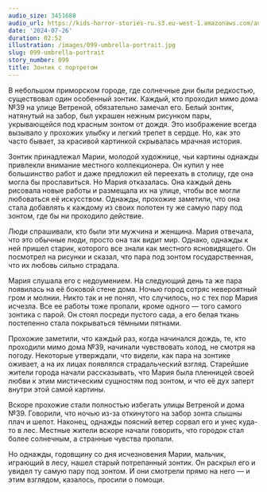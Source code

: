 ```yaml
---
audio_size: 3451680
audio_url: https://kids-horror-stories-ru.s3.eu-west-1.amazonaws.com/audio/099-umbrella-portrait.mp3
date: '2024-07-26'
duration: 02:52
illustration: /images/099-umbrella-portrait.jpg
slug: 099-umbrella-portrait
story_number: 099
title: Зонтик с портретом
---
```


В небольшом приморском городе, где солнечные дни были редкостью, существовал один особенный зонтик. Каждый, кто проходил мимо дома №39 на улице Ветреной, обязательно замечал его. Белый зонтик, натянутый на забор, был украшен нежным рисунком пары, укрывающейся под красным зонтом от дождя. Это изображение всегда вызывало у прохожих улыбку и легкий трепет в сердце. Но, как это часто бывает, за красивой картинкой скрывалась мрачная история.

Зонтик принадлежал Марии, молодой художнице, чьи картины однажды привлекли внимание местного коллекционера. Он купил у нее большинство работ и даже предложил ей переехать в столицу, где она могла бы прославиться. Но Мария отказалась. Она каждый день рисовала новые работы и размещала их на улице, чтобы все могли любоваться её искусством. Однажды, прохожие заметили, что она стала добавлять к каждому из своих полотен ту же самую пару под зонтом, где бы ни проходило действие.

Люди спрашивали, кто были эти мужчина и женщина. Мария отвечала, что это обычные люди, просто она так видит мир. Однако, однажды к ней пришел старик, которого все знали как местного ясновидящего. Он посмотрел на рисунки и сказал, что пара под зонтом государственная, что их любовь сильно страдала.

Мария слушала его с недоумением. На следующий день та же пара появилась на её боковой стене дома. Ночью город сотряс невероятный гром и молнии. Никто так и не понял, что случилось, но с тех пор Мария исчезла. Все ее работы тоже пропали, кроме одного — того самого зонтика с парой. Он стоял посреди пустого сада, а его белая ткань постепенно стала покрываться тёмными пятнами.

Прохожие заметили, что каждый раз, когда начинался дождь, те, кто проходили мимо дома №39, начинали чувствовать холод, не смотря на погоду. Некоторые утверждали, что видели, как пара на зонтике оживает, а на их лицах появлялся страдальческий взгляд. Старейшие жители города начали рассказывать, что Мария была пленницей своей любви к этим мистическим сущностям под зонтом, и что её дух заперт внутри этой самой картины.

Вскоре прохожие стали полностью избегать улицы Ветреной и дома №39. Говорили, что ночью из-за откинутого на забор зонта слышны плач и шепот. Наконец, однажды поясний ветер сорвал его и унес куда-то в лес. Местные жители вскоре начали говорить, что городок стал более солнечным, а странные чувства пропали.

Но однажды, годовщину со дня исчезновения Марии, мальчик, играющий в лесу, нашел старый потрепанный зонтик. Он раскрыл его и увидел ту самую пару под зонтом. И они смотрели прямо на него — и этим взглядом, казалось, просили о помощи.